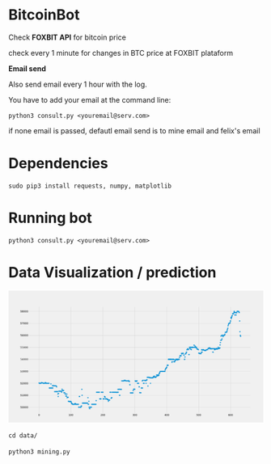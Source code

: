# BitcoinBot

Check **FOXBIT API** for bitcoin price

check every 1 minute for changes in BTC price at FOXBIT plataform


**Email send**

Also send email every 1 hour with the log.

You have to add your email at the command line:

    python3 consult.py <youremail@serv.com>
    
if none email is passed, defautl email send is to 
mine email and felix's email

# Dependencies

    sudo pip3 install requests, numpy, matplotlib

# Running bot

    python3 consult.py <youremail@serv.com>

# Data Visualization / prediction
![alt text](btc_price.png)


    cd data/
    
    python3 mining.py
